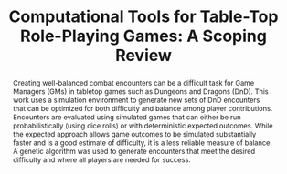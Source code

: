 ---
layout: publication
title: "Computational Tools for Table-Top Role-Playing Games: A Scoping Review" 
authors: Fiona Shyne and Seth Cooper
publication: Foundations of Digital Games (FDG)
year: 2025
doi:  https://doi.org/10.1609/aiide.v20i1.31883
abstract: "Creating well-balanced combat encounters can be a difficult task for Game Managers (GMs) in tabletop games such as Dungeons and Dragons (DnD). This work uses a simulation environment to generate new sets of DnD encounters that can be optimized for both difficulty and balance among player contributions. Encounters are evaluated using simulated games that can either be run probabilistically (using dice rolls) or with deterministic expected outcomes. While the expected approach allows game outcomes to be simulated substantially faster and is a good estimate of difficulty, it is a less reliable measure of balance. A genetic algorithm was used to generate encounters that meet the desired difficulty and where all players are needed for success." 
---
